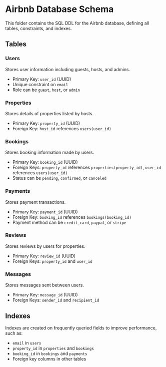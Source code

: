 # Airbnb Database Schema

This folder contains the SQL DDL for the Airbnb database, defining all tables, constraints, and indexes.

## Tables

### Users
Stores user information including guests, hosts, and admins.  
- Primary Key: `user_id` (UUID)  
- Unique constraint on `email`  
- Role can be `guest`, `host`, or `admin`

### Properties
Stores details of properties listed by hosts.  
- Primary Key: `property_id` (UUID)  
- Foreign Key: `host_id` references `users(user_id)`  

### Bookings
Stores booking information made by users.  
- Primary Key: `booking_id` (UUID)  
- Foreign Keys: `property_id` references `properties(property_id)`, `user_id` references `users(user_id)`  
- Status can be `pending`, `confirmed`, or `canceled`

### Payments
Stores payment transactions.  
- Primary Key: `payment_id` (UUID)  
- Foreign Key: `booking_id` references `bookings(booking_id)`  
- Payment method can be `credit_card`, `paypal`, or `stripe`

### Reviews
Stores reviews by users for properties.  
- Primary Key: `review_id` (UUID)  
- Foreign Keys: `property_id` and `user_id`  

### Messages
Stores messages sent between users.  
- Primary Key: `message_id` (UUID)  
- Foreign Keys: `sender_id` and `recipient_id`  

## Indexes
Indexes are created on frequently queried fields to improve performance, such as:
- `email` in `users`
- `property_id` in `properties` and `bookings`
- `booking_id` in `bookings` and `payments`
- Foreign key columns in other tables
